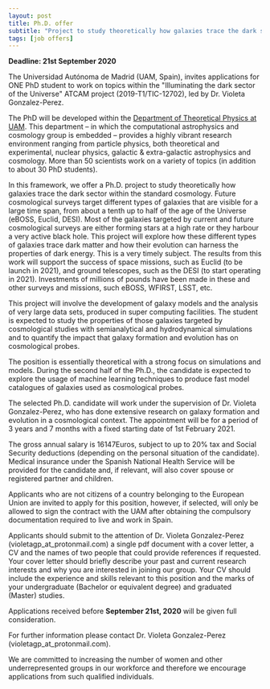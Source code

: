```yaml
---
layout: post
title: Ph.D. offer 
subtitle: "Project to study theoretically how galaxies trace the dark sector within the standard cosmology"
tags: [job offers]
---
```


**Deadline: 21st September 2020**

The Universidad Autónoma de Madrid (UAM, Spain), invites applications for ONE PhD student to work on topics within the "Illuminating the dark sector of the Universe" ATCAM project (2019-T1/TIC-12702), led by Dr. Violeta Gonzalez-Perez.

The PhD will be developed within the [Department of Theoretical Physics at UAM](https://www.uam.es/ss/Satellite/FisicaTeorica/en/home.htm). This department – in which the computational astrophysics and cosmology group is embedded – provides a highly vibrant research environment ranging from particle physics, both theoretical and experimental, nuclear physics, galactic & extra-galactic astrophysics and cosmology. More than 50 scientists work on a variety of topics (in addition to about 30 PhD students).

In this framework, we offer a Ph.D. project to study theoretically how galaxies trace the dark sector within the standard cosmology. Future cosmological surveys target different types of galaxies that are visible for a large time span, from about a
tenth up to half of the age of the Universe (eBOSS, Euclid, DESI). Most of the galaxies targeted by current and future cosmological surveys are either forming stars at a high rate or they harbour a very active black hole. This project will explore how these different types of galaxies trace dark matter and how their evolution can harness the properties of dark energy.
This is a very timely subject. The results from this work  will support the success of space missions, such
as Euclid (to be launch in 2021), and ground telescopes, such as the DESI (to start operating in 2021).
Investments of millions of pounds have been made in these and other surveys and missions, such eBOSS, WFIRST, LSST, etc.
  
This project will involve the development of galaxy models and the analysis of very large data sets, produced in super computing facilities. The student is expected to study the properties of those galaxies targeted by cosmological studies with semi­analytical and hydro­dynamical simulations and to quantify the impact that galaxy formation and evolution has on cosmological probes.

The position is essentially theoretical with a strong focus on simulations and models. During the second half of the Ph.D., the candidate is expected to explore the usage of machine learning techniques to produce fast model catalogues of galaxies used as cosmological probes.

The selected Ph.D. candidate will work under the supervision of Dr. Violeta Gonzalez-Perez, who has done extensive research on galaxy formation and evolution in a cosmological context. The appointment will be for a period of 3 years and 7 months with a fixed starting date of 1st February 2021.

The gross annual salary is 16147Euros, subject to up to 20% tax and Social Security deductions (depending on the personal situation of the candidate). Medical insurance under the Spanish National Health Service will be provided for the candidate and, if relevant, will also cover spouse or registered partner and children.

Applicants who are not citizens of a country belonging to the European Union are invited to apply for this position, however, if selected, will only be allowed to sign the contract with the UAM after obtaining the compulsory documentation required to live and work in Spain. 

Applicants should submit to the attention of Dr. Violeta Gonzalez-Perez (violetagp_at_protonmail.com) a single pdf document with a cover letter, a CV and the names of two people that could provide references if requested. Your cover letter should briefly describe your past and current research interests and why you are interested in joining our group. Your CV should include the experience and skills relevant to this position and the marks of your undergraduate (Bachelor or equivalent degree) and graduated (Master) studies.

Applications received before **September 21st, 2020** will be given full consideration.

For further information please contact Dr. Violeta Gonzalez-Perez (violetagp_at_protonmail.com).

We are committed to increasing the number of women and other underrepresented groups in our workforce and therefore we encourage applications from such qualified individuals.